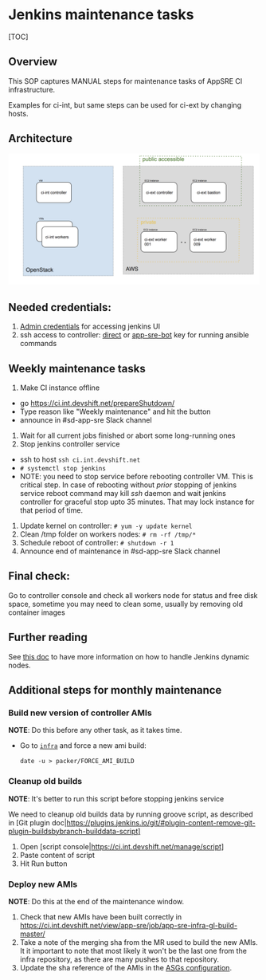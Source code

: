 # Jenkins maintenance tasks

[TOC]

## Overview

This SOP captures MANUAL steps for maintenance tasks of AppSRE CI infrastructure.

Examples for ci-int, but same steps can be used for ci-ext by changing hosts.

## Architecture

![AppSRE Jenkins](img/jenkins.png "App SRE Jenkins Architecture")

## Needed credentials:

1. [Admin credentials](https://gitlab.cee.redhat.com/service/app-interface/-/blob/5a22e57f229648403c4e7882233f559066a9f0bb/data/teams/app-sre/roles/app-sre.yml#L14-15) for accessing jenkins UI
1. ssh access to controller: [direct](https://gitlab.cee.redhat.com/app-sre/infra/-/blob/master/ansible/hosts/group_vars/all#L5) or [app-sre-bot](https://vault.devshift.net/ui/vault/secrets/app-sre/show/ansible/roles/app-sre-bot) key for running ansible commands

## Weekly maintenance tasks

1. Make CI instance offline
  - go https://ci.int.devshift.net/prepareShutdown/
  - Type reason like "Weekly maintenance" and hit the button
  - announce in #sd-app-sre Slack channel
1. Wait for all current jobs finished or abort some long-running ones
1. Stop jenkins controller service
  - ssh to host `ssh ci.int.devshift.net`
  - `# systemctl stop jenkins`
  - NOTE: you need to stop service before rebooting controller VM. This is critical step. In case of rebooting without *prior* stopping of jenkins service reboot command may kill _ssh_ daemon and wait jenkins controller for graceful stop upto 35 minutes. That may lock instance for that period of time.
1. Update kernel on controller: `# yum -y update kernel`
1. Clean /tmp folder on workers nodes: `# rm -rf /tmp/*`
1. Schedule reboot of controller: `# shutdown -r 1`
1. Announce end of maintenance in #sd-app-sre Slack channel

## Final check:
Go to controller console and check all workers node for status and free disk space, sometime you may need to clean some, usually by removing old container images

## Further reading

See [this doc](/docs/app-sre/jenkins-worker-cicd.md) to have more information on how to handle Jenkins dynamic nodes.

## Additional steps for monthly maintenance

### Build new version of controller AMIs

**NOTE**: Do this before any other task, as it takes time.

* Go to [`infra`](https://gitlab.cee.redhat.com/app-sre/infra) and force a new ami build:
    ```
    date -u > packer/FORCE_AMI_BUILD
    ```
### Cleanup old builds

**NOTE**: It's better to run this script before stopping jenkins service

We need to cleanup old builds data by running groove script, as described in [Git plugin doc|https://plugins.jenkins.io/git/#plugin-content-remove-git-plugin-buildsbybranch-builddata-script]

1. Open [script console|https://ci.int.devshift.net/manage/script]
1. Paste content of script
1. Hit Run button

### Deploy new AMIs

**NOTE**: Do this at the end of the maintenance window.

1. Check that new AMIs have been built correctly in https://ci.int.devshift.net/view/app-sre/job/app-sre-infra-gl-build-master/
1. Take a note of the merging sha from the MR used to build the new AMIs. It it important to note that most likely it won't be the last one from the infra repository, as there are many pushes to that repository.
1. Update the sha reference of the AMIs in the [ASGs configuration](/data/services/app-sre/namespaces/app-sre-ci.yaml).
